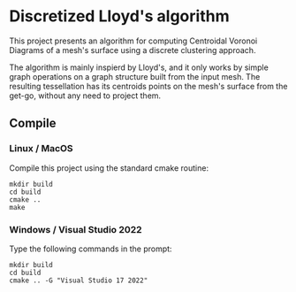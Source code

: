 # Discretized Lloyd's algorithm
This project presents an algorithm for computing Centroidal Voronoi Diagrams of a mesh's surface using a discrete clustering approach.

The algorithm is mainly inspierd by Lloyd's, and it only works by simple graph operations on a graph structure built from the input mesh. The resulting tessellation has its centroids points on the mesh's surface from the get-go, without any need to project them.

## Compile
### Linux / MacOS
Compile this project using the standard cmake routine:

    mkdir build
    cd build
    cmake ..
    make

### Windows / Visual Studio 2022
Type the following commands in the prompt:

    mkdir build
    cd build
    cmake .. -G "Visual Studio 17 2022"
